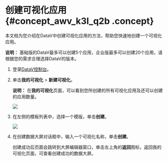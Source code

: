 # 创建可视化应用 {#concept_awv_k3l_q2b .concept}

本文档为您介绍在DataV中创建可视化应用的方法，帮助您快速地创建一个可视化应用。

**说明：** 基础版的DataV最多可以创建5个应用，企业版最多可以创建20个应用，请根据您的需求合理选择DataV的版本。

1.  登录[DataV控制台](https://datav.alibabacloud.com/)。
2.  单击**我的可视化** \> **新建可视化**。

    **说明：** 在**我的可视化**页面，可以看到您所创建的所有可视化应用及还可以创建的应用数量。

    ![](http://static-aliyun-doc.oss-cn-hangzhou.aliyuncs.com/assets/img/16546/15586849108015_zh-CN.png)

3.  在左侧的模板列表中，选择一个模版，单击**创建**。

    ![](http://static-aliyun-doc.oss-cn-hangzhou.aliyuncs.com/assets/img/16546/15586849108016_zh-CN.png)

4.  在创建数据大屏对话框中，输入一个可视化名称，单击**创建**。

    创建成功后页面会跳转到大屏编辑器窗口，单击左上角的**返回**图标，返回我的可视化页面，可查看创建成功的数据大屏。



